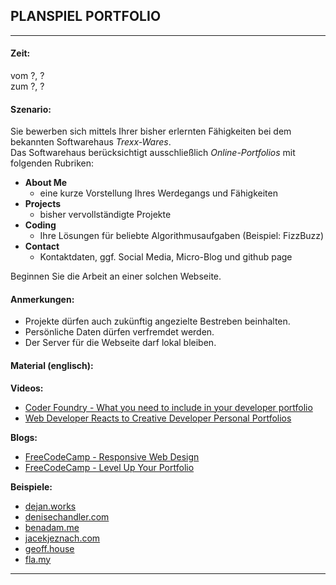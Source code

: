 <!-- todo: Klarere Vorgaben -->
## PLANSPIEL PORTFOLIO

---

#### Zeit:
vom ?, ?  
zum ?, ?  

#### Szenario:
Sie bewerben sich mittels Ihrer bisher erlernten Fähigkeiten bei dem bekannten Softwarehaus *Trexx-Wares*.  
Das Softwarehaus berücksichtigt ausschließlich *Online-Portfolios* mit folgenden Rubriken:  

- __About Me__  
	- eine kurze Vorstellung Ihres Werdegangs und Fähigkeiten
- __Projects__ 
	- bisher vervollständigte Projekte
- __Coding__
	- Ihre Lösungen für beliebte Algorithmusaufgaben (Beispiel: FizzBuzz)
- __Contact__
	- Kontaktdaten, ggf. Social Media, Micro-Blog und github page
	
Beginnen Sie die Arbeit an einer solchen Webseite.

#### Anmerkungen:  

- Projekte dürfen auch zukünftig angezielte Bestreben beinhalten.
- Persönliche Daten dürfen verfremdet werden.
- Der Server für die Webseite darf lokal bleiben.

#### Material (englisch):  

__Videos:__   
- [Coder Foundry - What you need to include in your developer portfolio](https://www.youtube.com/watch?v=BZLLP7Gk3ps)  
- [Web Developer Reacts to Creative Developer Personal Portfolios](https://www.youtube.com/watch?v=viXrjkLdjsQ)

__Blogs:__  
- [FreeCodeCamp - Responsive Web Design](https://www.freecodecamp.org/news/responsive-web-design-modern-website-code-for-beginners/)
- [FreeCodeCamp - Level Up Your Portfolio](https://www.freecodecamp.org/news/level-up-developer-portfolio/)

__Beispiele:__  
- [dejan.works](https://www.dejan.works)
- [denisechandler.com](https://denisechandler.com)
- [benadam.me](https://benadam.me)
- [jacekjeznach.com](https://jacekjeznach.com)
- [geoff.house](https://geoff.house)
- [fla.my](https://fla.my)

---
